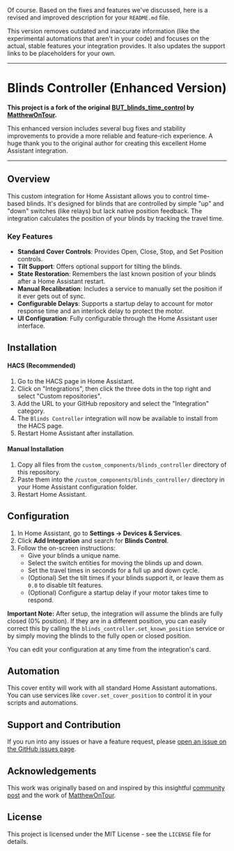 Of course. Based on the fixes and features we've discussed, here is a revised and improved description for your `README.md` file.

This version removes outdated and inaccurate information (like the experimental automations that aren't in your code) and focuses on the actual, stable features your integration provides. It also updates the support links to be placeholders for your own.

-----

# Blinds Controller (Enhanced Version)

**This project is a fork of the original [BUT\_blinds\_time\_control](https://github.com/MatthewOnTour/BUT_blinds_time_control) by [MatthewOnTour](https://github.com/MatthewOnTour).**

This enhanced version includes several bug fixes and stability improvements to provide a more reliable and feature-rich experience. A huge thank you to the original author for creating this excellent Home Assistant integration.

-----

## Overview

This custom integration for Home Assistant allows you to control time-based blinds. It's designed for blinds that are controlled by simple "up" and "down" switches (like relays) but lack native position feedback. The integration calculates the position of your blinds by tracking the travel time.

### Key Features

  * **Standard Cover Controls**: Provides Open, Close, Stop, and Set Position controls.
  * **Tilt Support**: Offers optional support for tilting the blinds.
  * **State Restoration**: Remembers the last known position of your blinds after a Home Assistant restart.
  * **Manual Recalibration**: Includes a service to manually set the position if it ever gets out of sync.
  * **Configurable Delays**: Supports a startup delay to account for motor response time and an interlock delay to protect the motor.
  * **UI Configuration**: Fully configurable through the Home Assistant user interface.

## Installation

#### HACS (Recommended)

1.  Go to the HACS page in Home Assistant.
2.  Click on "Integrations", then click the three dots in the top right and select "Custom repositories".
3.  Add the URL to your GitHub repository and select the "Integration" category.
4.  The `Blinds Controller` integration will now be available to install from the HACS page.
5.  Restart Home Assistant after installation.

#### Manual Installation

1.  Copy all files from the `custom_components/blinds_controller` directory of this repository.
2.  Paste them into the `/custom_components/blinds_controller/` directory in your Home Assistant configuration folder.
3.  Restart Home Assistant.

## Configuration

1.  In Home Assistant, go to **Settings -\> Devices & Services**.
2.  Click **Add Integration** and search for **Blinds Control**.
3.  Follow the on-screen instructions:
      * Give your blinds a unique name.
      * Select the switch entities for moving the blinds up and down.
      * Set the travel times in seconds for a full up and down cycle.
      * (Optional) Set the tilt times if your blinds support it, or leave them as `0.0` to disable tilt features.
      * (Optional) Configure a startup delay if your motor takes time to respond.

**Important Note:** After setup, the integration will assume the blinds are fully closed (0% position). If they are in a different position, you can easily correct this by calling the `blinds_controller.set_known_position` service or by simply moving the blinds to the fully open or closed position.

You can edit your configuration at any time from the integration's card.

## Automation

This cover entity will work with all standard Home Assistant automations. You can use services like `cover.set_cover_position` to control it in your scripts and automations.


## Support and Contribution

If you run into any issues or have a feature request, please [open an issue on the GitHub issues page](https://www.google.com/search?q=https://github.com/YourGitHubUsername/BUT_blinds_time_control/issues).

## Acknowledgements

This work was originally based on and inspired by this insightful [community post](https://community.home-assistant.io/t/custom-component-cover-time-based/187654) and the work of [MatthewOnTour](https://github.com/MatthewOnTour).

## License

This project is licensed under the MIT License - see the `LICENSE` file for details.

